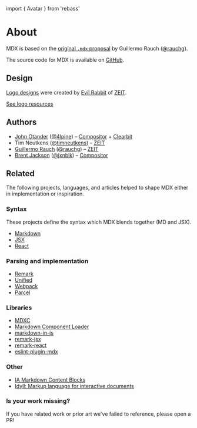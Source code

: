 import { Avatar } from 'rebass'

# About

MDX is based on the [original `.mdx` proposal](https://spectrum.chat/thread/1021be59-2738-4511-aceb-c66921050b9a) by Guillermo Rauch ([@rauchg](https://twitter.com/rauchg)).

The source code for MDX is available on [GitHub](https://github.com/mdx-js/mdx).

## Design

[Logo designs](https://github.com/mdx-js/design) were created by [Evil Rabbit](https://twitter.com/evilrabbit_) of [ZEIT](https://zeit.co).

[See logo resources](https://github.com/mdx-js/design)

## Authors

- [John Otander](https://johno.com) ([@4lpine](https://twitter.com/4lpine)) – [Compositor](https://compositor.io) + [Clearbit](https://clearbit.com)
- Tim Neutkens ([@timneutkens](https://github.com/timneutkens)) – [ZEIT](https://zeit.co)
- [Guillermo Rauch](https://rauchg.com) ([@rauchg](https://twitter.com/rauchg)) – [ZEIT](https://zeit.co)
- [Brent Jackson](https://jxnblk.com) ([@jxnblk](https://twitter.com/jxnblk)) – [Compositor](https://compositor.io)

## Related

The following projects, languages, and articles helped to shape MDX either in implementation or inspiration.

### Syntax

These projects define the syntax which MDX blends together (MD and JSX).

- [Markdown](https://daringfireball.net/projects/markdown/syntax)
- [JSX](https://reactjs.org/docs/introducing-jsx.html)
- [React](https://reactjs.org/)

### Parsing and implementation

- [Remark](http://remark.js.org)
- [Unified](https://github.com/unifiedjs/unified)
- [Webpack](https://webpack.js.org)
- [Parcel](https://parceljs.com)

### Libraries

- [MDXC](https://github.com/jamesknelson/mdxc)
- [Markdown Component Loader](https://github.com/ticky/markdown-component-loader)
- [markdown-in-js](https://github.com/threepointone/markdown-in-js)
- [remark-jsx](https://github.com/fazouane-marouane/remark-jsx)
- [remark-react](https://github.com/mapbox/remark-react)
- [eslint-plugin-mdx](https://github.com/azz/eslint-plugin-mdx)

### Other

- [IA Markdown Content Blocks](https://github.com/iainc/Markdown-Content-Blocks)
- [Idyll: Markup language for interactive documents](https://idyll-lang.org)

### Is your work missing?

If you have related work or prior art we've failed to reference, please open a PR!

